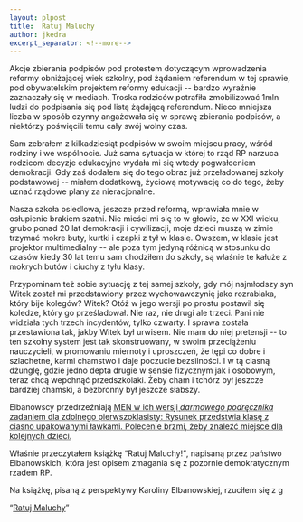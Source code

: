 ```yaml
---
layout: plpost
title:  Ratuj Maluchy
author: jkedra
excerpt_separator: <!--more-->
---
```


Akcje zbierania podpisów pod protestem dotyczącym wprowadzenia
reformy obniżającej wiek szkolny, pod żądaniem referendum
w tej sprawie, pod obywatelskim projektem reformy edukacji
-- bardzo wyraźnie zaznaczały się w mediach. Troska rodziców
potrafiła zmobilizować 1mln ludzi do podpisania się pod listą
żądającą referendum. Nieco mniejsza liczba w sposób czynny
angażowała się w sprawę zbierania podpisów, a niektórzy
poświęcili temu cały swój wolny czas.

Sam zebrałem z kilkadziesiąt podpisów w swoim miejscu
pracy, wśród rodziny i we wspólnocie. Już sama sytuacja
w której to rząd RP narzuca rodzicom decyzje edukacyjne
wydała mi się wtedy pogwałceniem demokracji.
Gdy zaś dodałem się do tego obraz już przeładowanej
szkoły podstawowej -- miałem dodatkową, życiową motywację
co do tego, żeby uznać rządowe plany za nieracjonalne.

Nasza szkoła osiedlowa, jeszcze przed reformą,
wprawiała mnie w osłupienie brakiem szatni.
Nie mieści mi się to w głowie, że w XXI wieku,
grubo ponad 20 lat demokracji i cywilizacji,
moje dzieci muszą w zimie trzymać mokre buty,
kurtki i czapki z tył w klasie. Owszem, w klasie
jest projektor multimedialny -- ale poza tym
jedyną różnicą w stosunku do czasów kiedy 30 lat
temu sam chodziłem do szkoły, są właśnie te
kałuże z mokrych butów i ciuchy z tyłu klasy.

Przypominam też sobie sytuację z tej samej szkoły,
gdy mój najmłodszy syn Witek został mi przedstawiony
przez wychowawczynię jako rozrabiaka, który bije
kolegów? Witek? Otóż w jego wersji po prostu postawił
się koledze, który go prześladował. Nie raz, nie drugi
ale trzeci. Pani nie widziała tych trzech incydentów,
tylko czwarty. I sprawa została przestawiona tak, 
jakby Witek był urwisem. Nie mam do niej pretensji
-- to ten szkolny system jest tak skonstruowany,
w swoim przeciążeniu nauczycieli, w promowaniu
miernoty i uproszczeń, że tępi co dobre i szlachetne,
karmi chamstwo i daje poczucie bezsilności.
I w tą ciasną dżunglę, gdzie jedno depta drugie
w sensie fizycznym jak i osobowym, teraz chcą
wepchnąć przedszkolaki. Żeby cham i tchórz był
jeszcze bardziej chamski, a bezbronny był
jeszcze słabszy. 

Elbanowscy przedrzeźniają
<abbr title="Ministerstwo Edukacji Narodowej">MEN</a>
w ich wersji <i>darmowego podręcznika</i> zadaniem
dla zdolnego pierwszoklasisty: Rysunek przedstwia
klasę z ciasno upakowanymi ławkami. Polecenie
brzmi, żeby znaleźć miejsce dla kolejnych dzieci.


Właśnie przeczytałem książkę <q>Ratuj Maluchy!</q>,
napisaną przez państwo Elbanowskich, która jest opisem
zmagania się z pozornie demokratycznym rzadem RP.

Na książkę, pisaną z perspektywy Karoliny Elbanowskiej,
rzuciłem się z g

<q>[Ratuj Maluchy]</q>

[Ratuj Maluchy]:    http://www.ratujmaluchy.pl/
